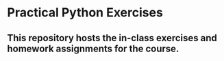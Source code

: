 # Practical Python Exercises

## This repository hosts the in-class exercises and homework assignments for the course.